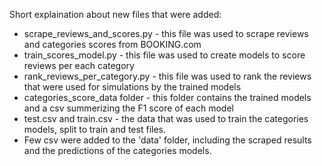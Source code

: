 Short explaination about new files that were added:
- scrape_reviews_and_scores.py - this file was used to scrape reviews and categories scores from BOOKING.com
- train_scores_model.py - this file was used to create models to score reviews per each category
- rank_reviews_per_category.py - this file was used to rank the reviews that were used for simulations by the trained models
- categories_score_data folder - this folder contains the trained models and a csv summerizing the F1 score of each model
- test.csv and train.csv - the data that was used to train the categories models, split to train and test files. 
- Few csv were added to the 'data' folder, including the scraped results and the predictions of the categories models.

